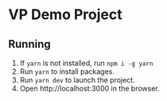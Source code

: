 # VP Demo Project

## Running 

1. If `yarn` is not installed, run `npm i -g yarn`
2. Run `yarn` to install packages.
3. Run `yarn dev` to launch the project.
4. Open http://localhost:3000 in the browser.

